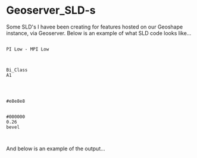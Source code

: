 # Geoserver_SLD-s
Some SLD's I havee been creating for features hosted on our Geoshape instance, via Geoserver. 
Below is an example of what SLD code looks like... 
<pre><code><Rule>
<Name>PI Low - MPI Low</Name>
<Title>PI Low - MPI Low</Title>
<ogc:Filter>
<ogc:PropertyIsEqualTo>
<ogc:PropertyName>Bi_Class</ogc:PropertyName>
<ogc:Literal>A1</ogc:Literal>
</ogc:PropertyIsEqualTo>
</ogc:Filter>
<PolygonSymbolizer>
<Fill>
<CssParameter name="fill">#e8e8e8</CssParameter>
</Fill>
<Stroke>
<CssParameter name="stroke">#000000</CssParameter>
<CssParameter name="stroke-width">0.26</CssParameter>
<CssParameter name="stroke-linejoin">bevel</CssParameter>
</Stroke>
</PolygonSymbolizer>
</Rule></code></pre>
And below is an example of the output... 
